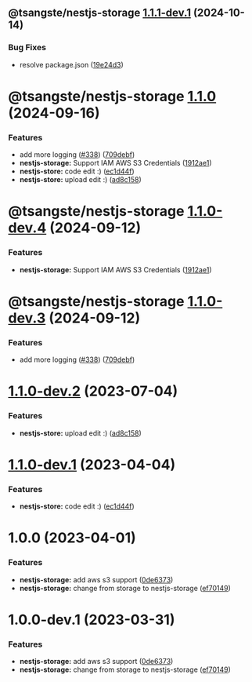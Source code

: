 ## @tsangste/nestjs-storage [1.1.1-dev.1](https://github.com/tsangste/nx-package-test/compare/@tsangste/nestjs-storage@1.1.0...@tsangste/nestjs-storage@1.1.1-dev.1) (2024-10-14)


### Bug Fixes

* resolve package.json ([19e24d3](https://github.com/tsangste/nx-package-test/commit/19e24d30d380f45ea3fc113971158d75836e33c5))

# @tsangste/nestjs-storage [1.1.0](https://github.com/tsangste/nx-package-test/compare/@tsangste/nestjs-storage@1.0.0...@tsangste/nestjs-storage@1.1.0) (2024-09-16)


### Features

* add more logging ([#338](https://github.com/tsangste/nx-package-test/issues/338)) ([709debf](https://github.com/tsangste/nx-package-test/commit/709debf8887142f6f620c57ce9519e5b4ad346db))
* **nestjs-storage:** Support IAM AWS S3 Credentials ([1912ae1](https://github.com/tsangste/nx-package-test/commit/1912ae1b90de73de31d924f8c14de5892cece8cc))
* **nestjs-store:** code edit :) ([ec1d44f](https://github.com/tsangste/nx-package-test/commit/ec1d44f6b8980a62a0d119b9d474fd75d5339d21))
* **nestjs-store:** upload edit :) ([ad8c158](https://github.com/tsangste/nx-package-test/commit/ad8c158a58be88cbc104595f65d77cf4fd3b3b45))

# @tsangste/nestjs-storage [1.1.0-dev.4](https://github.com/tsangste/nx-package-test/compare/@tsangste/nestjs-storage@1.1.0-dev.3...@tsangste/nestjs-storage@1.1.0-dev.4) (2024-09-12)


### Features

* **nestjs-storage:** Support IAM AWS S3 Credentials ([1912ae1](https://github.com/tsangste/nx-package-test/commit/1912ae1b90de73de31d924f8c14de5892cece8cc))

# @tsangste/nestjs-storage [1.1.0-dev.3](https://github.com/tsangste/nx-package-test/compare/@tsangste/nestjs-storage@1.1.0-dev.2...@tsangste/nestjs-storage@1.1.0-dev.3) (2024-09-12)


### Features

* add more logging ([#338](https://github.com/tsangste/nx-package-test/issues/338)) ([709debf](https://github.com/tsangste/nx-package-test/commit/709debf8887142f6f620c57ce9519e5b4ad346db))

# [1.1.0-dev.2](https://github.com/tsangste/nx-package-test/compare/nestjs-storage-1.1.0-dev.1...nestjs-storage-1.1.0-dev.2) (2023-07-04)


### Features

* **nestjs-store:** upload edit :) ([ad8c158](https://github.com/tsangste/nx-package-test/commit/ad8c158a58be88cbc104595f65d77cf4fd3b3b45))

# [1.1.0-dev.1](https://github.com/tsangste/nx-package-test/compare/nestjs-storage-1.0.0...nestjs-storage-1.1.0-dev.1) (2023-04-04)


### Features

* **nestjs-store:** code edit :) ([ec1d44f](https://github.com/tsangste/nx-package-test/commit/ec1d44f6b8980a62a0d119b9d474fd75d5339d21))

# 1.0.0 (2023-04-01)


### Features

* **nestjs-storage:** add aws s3 support ([0de6373](https://github.com/tsangste/nx-package-test/commit/0de6373b2cfe440e0efc1c58cb74f543592a7358))
* **nestjs-storage:** change from storage to nestjs-storage ([ef70149](https://github.com/tsangste/nx-package-test/commit/ef701492565f35913168d6791100b888855bed35))

# 1.0.0-dev.1 (2023-03-31)


### Features

* **nestjs-storage:** add aws s3 support ([0de6373](https://github.com/tsangste/nx-package-test/commit/0de6373b2cfe440e0efc1c58cb74f543592a7358))
* **nestjs-storage:** change from storage to nestjs-storage ([ef70149](https://github.com/tsangste/nx-package-test/commit/ef701492565f35913168d6791100b888855bed35))
